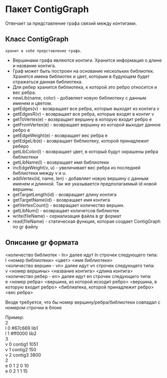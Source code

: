 # Пакет ContigGraph
Отвечает за представление графа связий между контигами.
## Класс ContigGraph 
    хранит в себе представление графа. 
   * Вершинами графа являются контиги. Хранится информация о длине и название контига. 
   * Граф может быть построен на основание нескольких библиотек. Хранятся имена библиотек и цвет, которым в будующем будет отражаться данная библиотека. 
   * Для ребер хранится библиотека, к которой это ребро относится и вес ребра.
   * newLib(name, color) - добавляет новую библиотеку с данным именем и цветом. 
   * getEdges(v) - возвращает все ребра, которые выходят из контига v
   * getEdgesR(v) - возвращает все ребра, которые входят в контиг v
   * getToVertex(e) - возвращает вершину в которую входит ребро e
   * getFromVertex(e) - возвращает вершину из которой выходит данное ребро e
   * getEdgeWeight(e) - возвращает вес ребра e
   * getEdgeLib(e) - возвращает библиотеку, которой принадлежит реберо
   * getLibColor(l) - возвращает цвет, в который будут окрашены ребра библиотеки
   * getLibName(l) - возвращает имя библиотеки 
   * incEdgeWeight(v, u) - увеличивает вес ребра из последней библиотеки между v и u.
   * addVertex(id, name, len) - добавляет новую вершину с данным именем и длинной. Так же указывается  предполагаемый id новой вершины. 
   * getTargetLength(id) - возвращает длину контига
   * getTargetName(id) - возвращает имя контига
   * getVertexCount() - возвращает количество вершин.
   * getLibNum() - возвращает количетсов библиотек
   * write(fileName) - сериализация файла в gr формат
   * read(fileName) - статическая функция, которая создает ContigGraph по gr файлу

## Описание gr формата
<количество библиотек - ln> далее идут ln строчек следующего типа:  
l <номер библиотеки> <цвет> <имя библиотеки>  
<количество вершин - vn> далее идут vn строчек следующего типа:  
v <номер вершины> <название контига> <длина контига>  
<количество ребер - en> далее идут en строчек следующего типа:  
e <номер ребра> <вершина, из которой исходит ребро> <вершина, в которую входит ребро> <библиатека, которой принадлежит ребро> <вес ребра>  
  
Везде требуется, что бы номер вершину/ребра/библиотеки совпадал с номером строчки в блоке  

Пример:  
2  
l 0 #67c669 lib1  
l 1 #ff0000 lib2  
3  
v 0 contig1 1051  
v 1 contig2 150  
v 2 contig3 3800  
2  
e 0 1 2 0 10  
e 0 2 1 1 15  

